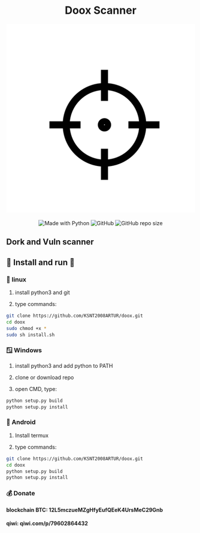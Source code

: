 <h1 align="center">         Doox Scanner  </h1> 

<p align="center">
      <img alt="logo" src="https://github.com/KSNT2008ARTUR/doox/blob/master/logo.png">
    <br /><br />
  <img alt="Made with Python" src="https://img.shields.io/badge/Made%20with-Python-%23FFD242?logo=python&logoColor=white">
  <img alt="GitHub" src="https://img.shields.io/github/license/KSNT2008ARTUR/doox">
  <img alt="GitHub repo size" src="https://img.shields.io/github/repo-size/KSNT2008ARTUR/doox">
</p>

## Dork and Vuln scanner

## 🚀 Install and run 🚀
###  🐧 linux
1. install python3 and git

2. type commands:
``` bash
git clone https://github.com/KSNT2008ARTUR/doox.git
cd doox
sudo chmod +x *
sudo sh install.sh
```
### 🪟 Windows
1. install python3 and add python to PATH

2. clone or download repo

3. open CMD, type:
```cmd
python setup.py build
python setup.py install
```

### 🤖 Android

1. Install termux

2. type commands:
``` sh
git clone https://github.com/KSNT2008ARTUR/doox.git
cd doox
python setup.py build
python setup.py install
```

### 💰 Donate
#### blockchain BTC: 12L5mczueMZgHfyEufQEeK4UrsMeC29Gnb
#### qiwi: qiwi.com/p/79602864432
